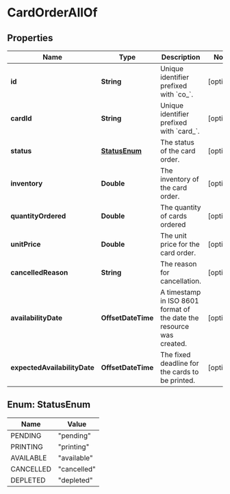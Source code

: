 

# CardOrderAllOf


## Properties

| Name | Type | Description | Notes |
|------------ | ------------- | ------------- | -------------|
|**id** | **String** | Unique identifier prefixed with &#x60;co_&#x60;. |  [optional] |
|**cardId** | **String** | Unique identifier prefixed with &#x60;card_&#x60;. |  [optional] |
|**status** | [**StatusEnum**](#StatusEnum) | The status of the card order. |  [optional] |
|**inventory** | **Double** | The inventory of the card order. |  [optional] |
|**quantityOrdered** | **Double** | The quantity of cards ordered |  [optional] |
|**unitPrice** | **Double** | The unit price for the card order. |  [optional] |
|**cancelledReason** | **String** | The reason for cancellation. |  [optional] |
|**availabilityDate** | **OffsetDateTime** | A timestamp in ISO 8601 format of the date the resource was created. |  [optional] |
|**expectedAvailabilityDate** | **OffsetDateTime** | The fixed deadline for the cards to be printed. |  [optional] |



## Enum: StatusEnum

| Name | Value |
|---- | -----|
| PENDING | &quot;pending&quot; |
| PRINTING | &quot;printing&quot; |
| AVAILABLE | &quot;available&quot; |
| CANCELLED | &quot;cancelled&quot; |
| DEPLETED | &quot;depleted&quot; |



